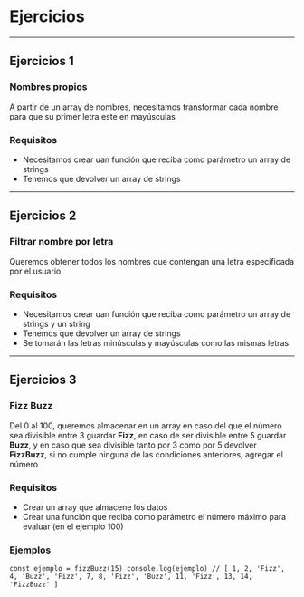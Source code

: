 # Ejercicios

---

## Ejercicios 1

### Nombres propios

A partir de un array de nombres, necesitamos transformar cada nombre para que su primer letra este en mayúsculas

### Requisitos

+ Necesitamos crear uan función que reciba como parámetro un array de strings
+ Tenemos que devolver un array de strings

---

## Ejercicios 2

### Filtrar nombre por letra

Queremos obtener todos los nombres que contengan una letra especificada por el usuario

### Requisitos

+ Necesitamos crear uan función que reciba como parámetro un array de strings y un string
+ Tenemos que devolver un array de strings
+ Se tomarán las letras minúsculas y mayúsculas como las mismas letras

---

## Ejercicios 3

### Fizz Buzz

Del 0 al 100, queremos almacenar en un array en caso del que el número sea divisible entre 3 guardar __Fizz__, en caso de ser divisible entre 5 guardar __Buzz__, y en caso que sea divisible tanto por 3 como por 5 devolver __FizzBuzz__, si no cumple ninguna de las condiciones anteriores, agregar el número

### Requisitos

+ Crear un array que almacene los datos
+ Crear una función que reciba como parámetro el número máximo para evaluar (en el ejemplo 100)

### Ejemplos

`
    const ejemplo = fizzBuzz(15)
    console.log(ejemplo)
    // [
        1,
        2,
        'Fizz',
        4,
        'Buzz',
        'Fizz',
        7,
        8,
        'Fizz',
        'Buzz',
        11,
        'Fizz',
        13,
        14,
        'FizzBuzz'
    ]
`